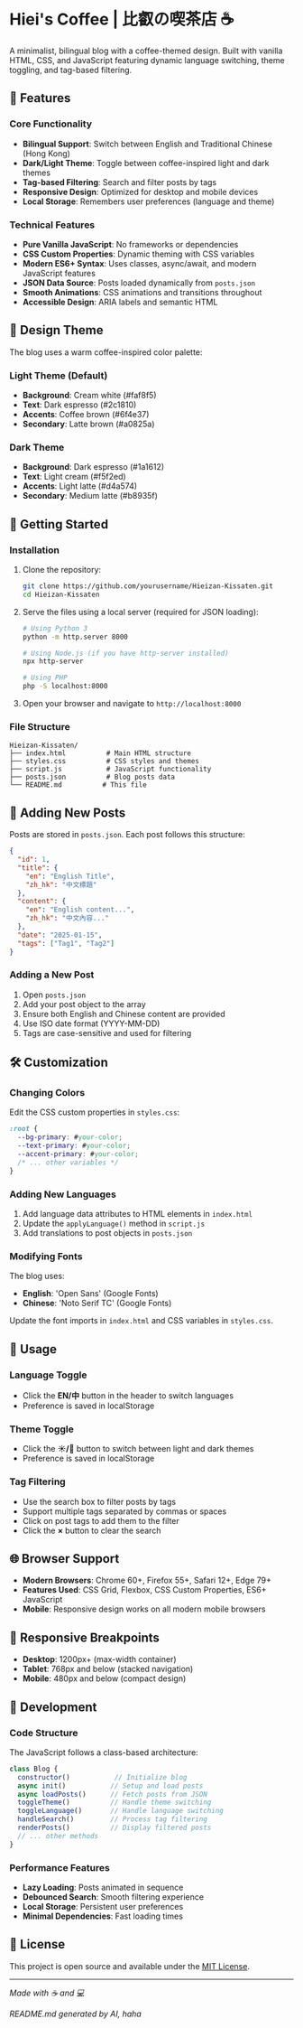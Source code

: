 # Hiei's Coffee | 比叡の喫茶店 ☕

A minimalist, bilingual blog with a coffee-themed design. Built with vanilla HTML, CSS, and JavaScript featuring dynamic language switching, theme toggling, and tag-based filtering.

## 🌟 Features

### Core Functionality
- **Bilingual Support**: Switch between English and Traditional Chinese (Hong Kong)
- **Dark/Light Theme**: Toggle between coffee-inspired light and dark themes
- **Tag-based Filtering**: Search and filter posts by tags
- **Responsive Design**: Optimized for desktop and mobile devices
- **Local Storage**: Remembers user preferences (language and theme)

### Technical Features
- **Pure Vanilla JavaScript**: No frameworks or dependencies
- **CSS Custom Properties**: Dynamic theming with CSS variables
- **Modern ES6+ Syntax**: Uses classes, async/await, and modern JavaScript features
- **JSON Data Source**: Posts loaded dynamically from `posts.json`
- **Smooth Animations**: CSS animations and transitions throughout
- **Accessible Design**: ARIA labels and semantic HTML

## 🎨 Design Theme

The blog uses a warm coffee-inspired color palette:

### Light Theme (Default)
- **Background**: Cream white (#faf8f5)
- **Text**: Dark espresso (#2c1810)
- **Accents**: Coffee brown (#6f4e37)
- **Secondary**: Latte brown (#a0825a)

### Dark Theme
- **Background**: Dark espresso (#1a1612)
- **Text**: Light cream (#f5f2ed)
- **Accents**: Light latte (#d4a574)
- **Secondary**: Medium latte (#b8935f)

## 🚀 Getting Started

### Installation
1. Clone the repository:
   ```bash
   git clone https://github.com/yourusername/Hieizan-Kissaten.git
   cd Hieizan-Kissaten
   ```

2. Serve the files using a local server (required for JSON loading):
   ```bash
   # Using Python 3
   python -m http.server 8000
   
   # Using Node.js (if you have http-server installed)
   npx http-server
   
   # Using PHP
   php -S localhost:8000
   ```

3. Open your browser and navigate to `http://localhost:8000`

### File Structure
```
Hieizan-Kissaten/
├── index.html          # Main HTML structure
├── styles.css          # CSS styles and themes
├── script.js           # JavaScript functionality
├── posts.json          # Blog posts data
└── README.md          # This file
```

## 📝 Adding New Posts

Posts are stored in `posts.json`. Each post follows this structure:

```json
{
  "id": 1,
  "title": {
    "en": "English Title",
    "zh_hk": "中文標題"
  },
  "content": {
    "en": "English content...",
    "zh_hk": "中文內容..."
  },
  "date": "2025-01-15",
  "tags": ["Tag1", "Tag2"]
}
```

### Adding a New Post
1. Open `posts.json`
2. Add your post object to the array
3. Ensure both English and Chinese content are provided
4. Use ISO date format (YYYY-MM-DD)
5. Tags are case-sensitive and used for filtering

## 🛠️ Customization

### Changing Colors
Edit the CSS custom properties in `styles.css`:

```css
:root {
  --bg-primary: #your-color;
  --text-primary: #your-color;
  --accent-primary: #your-color;
  /* ... other variables */
}
```

### Adding New Languages
1. Add language data attributes to HTML elements in `index.html`
2. Update the `applyLanguage()` method in `script.js`
3. Add translations to post objects in `posts.json`

### Modifying Fonts
The blog uses:
- **English**: 'Open Sans' (Google Fonts)
- **Chinese**: 'Noto Serif TC' (Google Fonts)

Update the font imports in `index.html` and CSS variables in `styles.css`.

## 🎯 Usage

### Language Toggle
- Click the **EN/中** button in the header to switch languages
- Preference is saved in localStorage

### Theme Toggle
- Click the **☀️/🌙** button to switch between light and dark themes
- Preference is saved in localStorage

### Tag Filtering
- Use the search box to filter posts by tags
- Support multiple tags separated by commas or spaces
- Click on post tags to add them to the filter
- Click the **×** button to clear the search

## 🌐 Browser Support

- **Modern Browsers**: Chrome 60+, Firefox 55+, Safari 12+, Edge 79+
- **Features Used**: CSS Grid, Flexbox, CSS Custom Properties, ES6+ JavaScript
- **Mobile**: Responsive design works on all modern mobile browsers

## 📱 Responsive Breakpoints

- **Desktop**: 1200px+ (max-width container)
- **Tablet**: 768px and below (stacked navigation)
- **Mobile**: 480px and below (compact design)

## 🔧 Development

### Code Structure
The JavaScript follows a class-based architecture:

```javascript
class Blog {
  constructor()           // Initialize blog
  async init()           // Setup and load posts
  async loadPosts()      // Fetch posts from JSON
  toggleTheme()          // Handle theme switching
  toggleLanguage()       // Handle language switching
  handleSearch()         // Process tag filtering
  renderPosts()          // Display filtered posts
  // ... other methods
}
```

### Performance Features
- **Lazy Loading**: Posts animated in sequence
- **Debounced Search**: Smooth filtering experience
- **Local Storage**: Persistent user preferences
- **Minimal Dependencies**: Fast loading times

## 📄 License

This project is open source and available under the [MIT License](LICENSE).

---

*Made with ☕ and 💻*

*README.md generated by AI, haha*